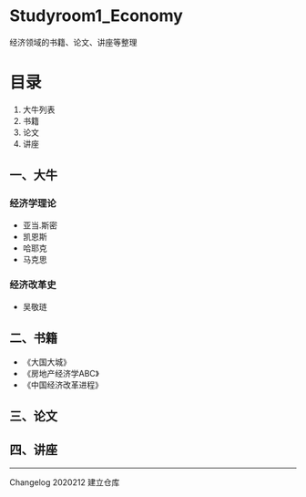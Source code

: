 # Studyroom1_Economy
经济领域的书籍、论文、讲座等整理
# 目录
1. 大牛列表
2. 书籍
3. 论文
4. 讲座
## 一、大牛
### 经济学理论
- 亚当.斯密
- 凯恩斯
- 哈耶克
- 马克思
### 经济改革史
- 吴敬琏
## 二、书籍
- 《大国大城》
- 《房地产经济学ABC》
- 《中国经济改革进程》 
## 三、论文

## 四、讲座



---
Changelog
2020212 建立仓库
